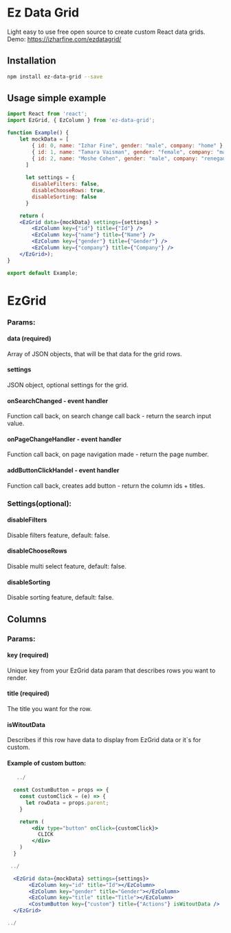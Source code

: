 # Ez Data Grid


Light easy to use free open source to create custom React data grids. <br/>
Demo: https://izharfine.com/ezdatagrid/

## Installation

```bash
npm install ez-data-grid --save
```

## Usage simple example

```jsx
import React from 'react';
import EzGrid, { EzColumn } from 'ez-data-grid';

function Example() {
	let mockData = [
		{ id: 0, name: "Izhar Fine", gender: "male", company: "home" },
		{ id: 1, name: "Tamara Vaisman", gender: "female", company: "mall" },
		{ id: 2, name: "Moshe Cohen", gender: "male", company: "renegade" }
	  ]
	  
	  let settings = {
		disableFilters: false,
		disableChooseRows: true,
		disableSorting: false
	  }

	return (
	<EzGrid data={mockData} settings={settings} >
		<EzColumn key={"id"} title={"Id"} />
		<EzColumn key={"name"} title={"Name"} />
		<EzColumn key={"gender"} title={"Gender"} />
		<EzColumn key={"company"} title={"Company"} />
	</EzGrid>);
}

export default Example;
```

# EzGrid 
### Params:

#### data (required)
Array of JSON objects, that will be that data for the grid rows.

#### settings 
JSON object, optional settings for the grid.

#### onSearchChanged - event handler
Function call back, on search change call back - return the search input value.

#### onPageChangeHandler - event handler 
Function call back, on page navigation made - return the page number.

#### addButtonClickHandel - event handler
Function call back, creates add button - return the column ids + titles.

### Settings(optional):

#### disableFilters
Disable filters feature, default: false.

#### disableChooseRows
Disable multi select feature, default: false.

#### disableSorting
Disable sorting feature, default: false.

## Columns
### Params:

#### key (required)
Unique key from your EzGrid data param that describes rows you want to render.

#### title (required)
The title you want for the row.

#### isWitoutData
Describes if this row have data to display from EzGrid data or it`s for custom.

#### Example of custom button:


```jsx
   ../

  const CostumButton = props => {
    const customClick = (e) => {
      let rowData = props.parent;
    }

    return (
        <div type="button" onClick={customClick}>
          CLICK
        </div>
    )
  }

 ../

  <EzGrid data={mockData} settings={settings}>
       <EzColumn key="id" title="Id"></EzColumn>
       <EzColumn key="gender" title="Gender"></EzColumn>
       <EzColumn key="title" title="Title"></EzColumn>
       <CostumButton key={"custom"} title={"Actions"} isWitoutData />
  </EzGrid>

../
```
